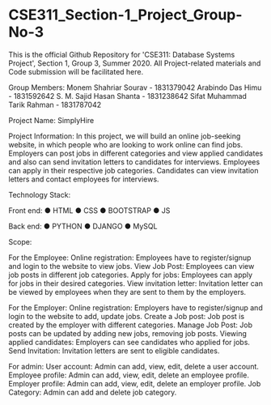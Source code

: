 # CSE311_Section-1_Project_Group-No-3
This is the official Github Repository for 'CSE311: Database Systems Project', Section 1, Group 3, Summer 2020. All Project-related materials and Code submission will be facilitated here.

Group Members:
Monem Shahriar Sourav       -	1831379042
Arabindo Das Himu           -	1831592642
S. M. Sajid Hasan Shanta    -	1831238642
Sifat Muhammad Tarik Rahman -	1831787042

Project Name: SimplyHire

Project Information:
In this project, we will build an online job-seeking website, in which people who are looking to work online can find jobs. Employers can post jobs in different categories and view applied candidates and also can send invitation letters to candidates for interviews. Employees can apply in their respective job categories. Candidates can view invitation letters and contact employees for interviews.

Technology Stack:

Front end:
●	HTML
●	CSS
●	BOOTSTRAP
●	JS

Back end:
●	PYTHON
●	DJANGO
●	MySQL

Scope:

For the Employee:
Online registration: Employees have to register/signup and login to the website to view jobs. 
View Job Post: Employees can view job posts in different job categories.
Apply for jobs: Employees can apply for jobs in their desired categories.
View invitation letter: Invitation letter can be viewed by employees when they are sent to them by the employers.

For the Employer:
Online registration: Employers have to register/signup and login to the website to add, update jobs.
Create a Job post: Job post is created by the employer with different categories.
Manage Job Post: Job posts can be updated by adding new jobs, removing job posts.
Viewing applied candidates: Employers can see candidates who applied for jobs.
Send Invitation: Invitation letters are sent to eligible candidates.

For admin:
User account: Admin can add, view, edit, delete a user account.
Employee profile: Admin can add, view, edit, delete an employee profile.
Employer profile: Admin can add, view, edit, delete an employer profile.
Job Category: Admin can add and delete job category.


